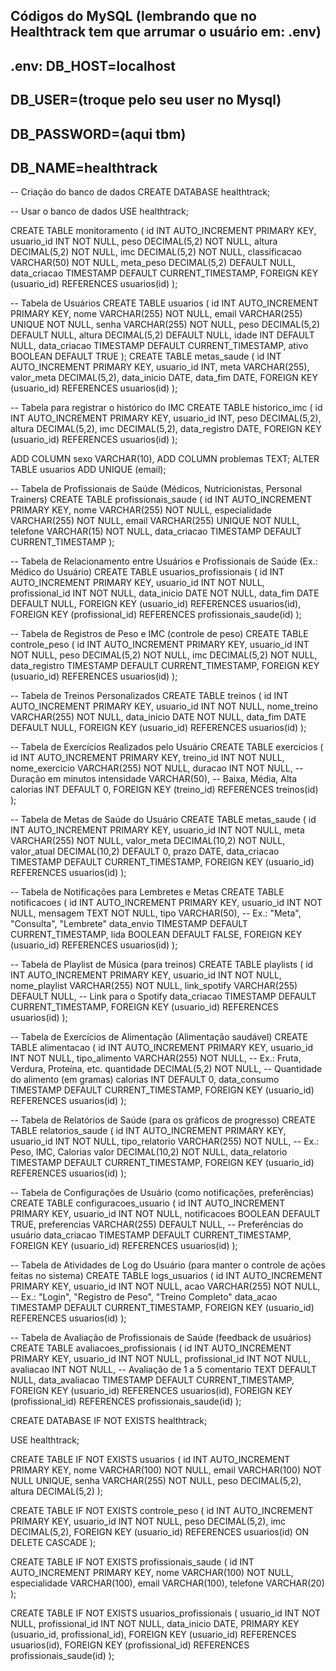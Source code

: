 ## Códigos do MySQL (lembrando que no Healthtrack tem que arrumar o usuário em: .env)
## .env: DB_HOST=localhost
##         DB_USER=(troque pelo seu user no Mysql)
##         DB_PASSWORD=(aqui tbm)
##         DB_NAME=healthtrack


-- Criação do banco de dados
CREATE DATABASE healthtrack;

-- Usar o banco de dados
USE healthtrack;

CREATE TABLE monitoramento (
    id INT AUTO_INCREMENT PRIMARY KEY,
    usuario_id INT NOT NULL,
    peso DECIMAL(5,2) NOT NULL,
    altura DECIMAL(5,2) NOT NULL,
    imc DECIMAL(5,2) NOT NULL,
    classificacao VARCHAR(50) NOT NULL,
    meta_peso DECIMAL(5,2) DEFAULT NULL,
    data_criacao TIMESTAMP DEFAULT CURRENT_TIMESTAMP,
    FOREIGN KEY (usuario_id) REFERENCES usuarios(id)
);

-- Tabela de Usuários
CREATE TABLE usuarios (
    id INT AUTO_INCREMENT PRIMARY KEY,
    nome VARCHAR(255) NOT NULL,
    email VARCHAR(255) UNIQUE NOT NULL,
    senha VARCHAR(255) NOT NULL,
    peso DECIMAL(5,2) DEFAULT NULL,
    altura DECIMAL(5,2) DEFAULT NULL,
    idade INT DEFAULT NULL,
    data_criacao TIMESTAMP DEFAULT CURRENT_TIMESTAMP,
    ativo BOOLEAN DEFAULT TRUE
);
CREATE TABLE metas_saude (
  id INT AUTO_INCREMENT PRIMARY KEY,
  usuario_id INT,
  meta VARCHAR(255),
  valor_meta DECIMAL(5,2),
  data_inicio DATE,
  data_fim DATE,
  FOREIGN KEY (usuario_id) REFERENCES usuarios(id)
);


-- Tabela para registrar o histórico do IMC
CREATE TABLE historico_imc (
  id INT AUTO_INCREMENT PRIMARY KEY,
  usuario_id INT,
  peso DECIMAL(5,2),
  altura DECIMAL(5,2),
  imc DECIMAL(5,2),
  data_registro DATE,
  FOREIGN KEY (usuario_id) REFERENCES usuarios(id)
);

ADD COLUMN sexo VARCHAR(10),
ADD COLUMN problemas TEXT;
ALTER TABLE usuarios ADD UNIQUE (email);


-- Tabela de Profissionais de Saúde (Médicos, Nutricionistas, Personal Trainers)
CREATE TABLE profissionais_saude (
    id INT AUTO_INCREMENT PRIMARY KEY,
    nome VARCHAR(255) NOT NULL,
    especialidade VARCHAR(255) NOT NULL,
    email VARCHAR(255) UNIQUE NOT NULL,
    telefone VARCHAR(15) NOT NULL,
    data_criacao TIMESTAMP DEFAULT CURRENT_TIMESTAMP
);

-- Tabela de Relacionamento entre Usuários e Profissionais de Saúde (Ex.: Médico do Usuário)
CREATE TABLE usuarios_profissionais (
    id INT AUTO_INCREMENT PRIMARY KEY,
    usuario_id INT NOT NULL,
    profissional_id INT NOT NULL,
    data_inicio DATE NOT NULL,
    data_fim DATE DEFAULT NULL,
    FOREIGN KEY (usuario_id) REFERENCES usuarios(id),
    FOREIGN KEY (profissional_id) REFERENCES profissionais_saude(id)
);

-- Tabela de Registros de Peso e IMC (controle de peso)
CREATE TABLE controle_peso (
    id INT AUTO_INCREMENT PRIMARY KEY,
    usuario_id INT NOT NULL,
    peso DECIMAL(5,2) NOT NULL,
    imc DECIMAL(5,2) NOT NULL,
    data_registro TIMESTAMP DEFAULT CURRENT_TIMESTAMP,
    FOREIGN KEY (usuario_id) REFERENCES usuarios(id)
);

-- Tabela de Treinos Personalizados
CREATE TABLE treinos (
    id INT AUTO_INCREMENT PRIMARY KEY,
    usuario_id INT NOT NULL,
    nome_treino VARCHAR(255) NOT NULL,
    data_inicio DATE NOT NULL,
    data_fim DATE DEFAULT NULL,
    FOREIGN KEY (usuario_id) REFERENCES usuarios(id)
);

-- Tabela de Exercícios Realizados pelo Usuário
CREATE TABLE exercicios (
    id INT AUTO_INCREMENT PRIMARY KEY,
    treino_id INT NOT NULL,
    nome_exercicio VARCHAR(255) NOT NULL,
    duracao INT NOT NULL, -- Duração em minutos
    intensidade VARCHAR(50), -- Baixa, Média, Alta
    calorias INT DEFAULT 0,
    FOREIGN KEY (treino_id) REFERENCES treinos(id)
);

-- Tabela de Metas de Saúde do Usuário
CREATE TABLE metas_saude (
    id INT AUTO_INCREMENT PRIMARY KEY,
    usuario_id INT NOT NULL,
    meta VARCHAR(255) NOT NULL,
    valor_meta DECIMAL(10,2) NOT NULL,
    valor_atual DECIMAL(10,2) DEFAULT 0,
    prazo DATE,
    data_criacao TIMESTAMP DEFAULT CURRENT_TIMESTAMP,
    FOREIGN KEY (usuario_id) REFERENCES usuarios(id)
);

-- Tabela de Notificações para Lembretes e Metas
CREATE TABLE notificacoes (
    id INT AUTO_INCREMENT PRIMARY KEY,
    usuario_id INT NOT NULL,
    mensagem TEXT NOT NULL,
    tipo VARCHAR(50), -- Ex.: "Meta", "Consulta", "Lembrete"
    data_envio TIMESTAMP DEFAULT CURRENT_TIMESTAMP,
    lida BOOLEAN DEFAULT FALSE,
    FOREIGN KEY (usuario_id) REFERENCES usuarios(id)
);

-- Tabela de Playlist de Música (para treinos)
CREATE TABLE playlists (
    id INT AUTO_INCREMENT PRIMARY KEY,
    usuario_id INT NOT NULL,
    nome_playlist VARCHAR(255) NOT NULL,
    link_spotify VARCHAR(255) DEFAULT NULL, -- Link para o Spotify
    data_criacao TIMESTAMP DEFAULT CURRENT_TIMESTAMP,
    FOREIGN KEY (usuario_id) REFERENCES usuarios(id)
);

-- Tabela de Exercícios de Alimentação (Alimentação saudável)
CREATE TABLE alimentacao (
    id INT AUTO_INCREMENT PRIMARY KEY,
    usuario_id INT NOT NULL,
    tipo_alimento VARCHAR(255) NOT NULL, -- Ex.: Fruta, Verdura, Proteína, etc.
    quantidade DECIMAL(5,2) NOT NULL, -- Quantidade do alimento (em gramas)
    calorias INT DEFAULT 0,
    data_consumo TIMESTAMP DEFAULT CURRENT_TIMESTAMP,
    FOREIGN KEY (usuario_id) REFERENCES usuarios(id)
);

-- Tabela de Relatórios de Saúde (para os gráficos de progresso)
CREATE TABLE relatorios_saude (
    id INT AUTO_INCREMENT PRIMARY KEY,
    usuario_id INT NOT NULL,
    tipo_relatorio VARCHAR(255) NOT NULL, -- Ex.: Peso, IMC, Calorias
    valor DECIMAL(10,2) NOT NULL,
    data_relatorio TIMESTAMP DEFAULT CURRENT_TIMESTAMP,
    FOREIGN KEY (usuario_id) REFERENCES usuarios(id)
);

-- Tabela de Configurações de Usuário (como notificações, preferências)
CREATE TABLE configuracoes_usuario (
    id INT AUTO_INCREMENT PRIMARY KEY,
    usuario_id INT NOT NULL,
    notificacoes BOOLEAN DEFAULT TRUE,
    preferencias VARCHAR(255) DEFAULT NULL, -- Preferências do usuário
    data_criacao TIMESTAMP DEFAULT CURRENT_TIMESTAMP,
    FOREIGN KEY (usuario_id) REFERENCES usuarios(id)
);

-- Tabela de Atividades de Log do Usuário (para manter o controle de ações feitas no sistema)
CREATE TABLE logs_usuarios (
    id INT AUTO_INCREMENT PRIMARY KEY,
    usuario_id INT NOT NULL,
    acao VARCHAR(255) NOT NULL, -- Ex.: "Login", "Registro de Peso", "Treino Completo"
    data_acao TIMESTAMP DEFAULT CURRENT_TIMESTAMP,
    FOREIGN KEY (usuario_id) REFERENCES usuarios(id)
);

-- Tabela de Avaliação de Profissionais de Saúde (feedback de usuários)
CREATE TABLE avaliacoes_profissionais (
    id INT AUTO_INCREMENT PRIMARY KEY,
    usuario_id INT NOT NULL,
    profissional_id INT NOT NULL,
    avaliacao INT NOT NULL, -- Avaliação de 1 a 5
    comentario TEXT DEFAULT NULL,
    data_avaliacao TIMESTAMP DEFAULT CURRENT_TIMESTAMP,
    FOREIGN KEY (usuario_id) REFERENCES usuarios(id),
    FOREIGN KEY (profissional_id) REFERENCES profissionais_saude(id)
);





CREATE DATABASE IF NOT EXISTS healthtrack;

USE healthtrack;

CREATE TABLE IF NOT EXISTS usuarios (
    id INT AUTO_INCREMENT PRIMARY KEY,
    nome VARCHAR(100) NOT NULL,
    email VARCHAR(100) NOT NULL UNIQUE,
    senha VARCHAR(255) NOT NULL,
    peso DECIMAL(5,2),
    altura DECIMAL(5,2)
);

CREATE TABLE IF NOT EXISTS controle_peso (
    id INT AUTO_INCREMENT PRIMARY KEY,
    usuario_id INT NOT NULL,
    peso DECIMAL(5,2),
    imc DECIMAL(5,2),
    FOREIGN KEY (usuario_id) REFERENCES usuarios(id) ON DELETE CASCADE
);

CREATE TABLE IF NOT EXISTS profissionais_saude (
    id INT AUTO_INCREMENT PRIMARY KEY,
    nome VARCHAR(100) NOT NULL,
    especialidade VARCHAR(100),
    email VARCHAR(100),
    telefone VARCHAR(20)
);

CREATE TABLE IF NOT EXISTS usuarios_profissionais (
    usuario_id INT NOT NULL,
    profissional_id INT NOT NULL,
    data_inicio DATE,
    PRIMARY KEY (usuario_id, profissional_id),
    FOREIGN KEY (usuario_id) REFERENCES usuarios(id),
    FOREIGN KEY (profissional_id) REFERENCES profissionais_saude(id)
);
